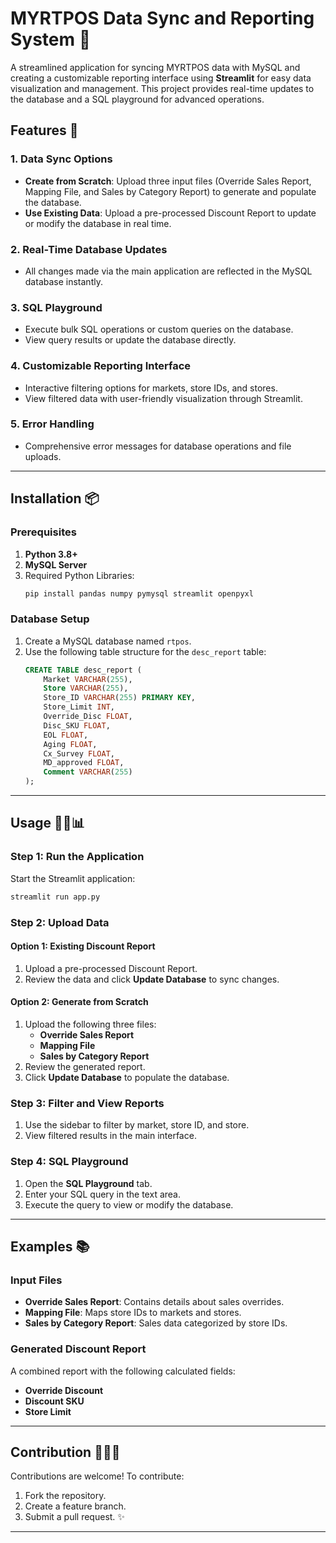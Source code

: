 # MYRTPOS Data Sync and Reporting System 🌟

A streamlined application for syncing MYRTPOS data with MySQL and creating a customizable reporting interface using **Streamlit** for easy data visualization and management. This project provides real-time updates to the database and a SQL playground for advanced operations. 

## Features 🔧

### 1. **Data Sync Options** 

- **Create from Scratch**: Upload three input files (Override Sales Report, Mapping File, and Sales by Category Report) to generate and populate the database.
- **Use Existing Data**: Upload a pre-processed Discount Report to update or modify the database in real time.

### 2. **Real-Time Database Updates** 

- All changes made via the main application are reflected in the MySQL database instantly.

### 3. **SQL Playground** 

- Execute bulk SQL operations or custom queries on the database.
- View query results or update the database directly.

### 4. **Customizable Reporting Interface** 

- Interactive filtering options for markets, store IDs, and stores.
- View filtered data with user-friendly visualization through Streamlit.

### 5. **Error Handling** 

- Comprehensive error messages for database operations and file uploads.

---

## Installation 📦

### Prerequisites 

1. **Python 3.8+**
2. **MySQL Server**
3. Required Python Libraries:
   ```bash
   pip install pandas numpy pymysql streamlit openpyxl
   ```

### Database Setup 

1. Create a MySQL database named `rtpos`.
2. Use the following table structure for the `desc_report` table:
   ```sql
   CREATE TABLE desc_report (
       Market VARCHAR(255),
       Store VARCHAR(255),
       Store_ID VARCHAR(255) PRIMARY KEY,
       Store_Limit INT,
       Override_Disc FLOAT,
       Disc_SKU FLOAT,
       EOL FLOAT,
       Aging FLOAT,
       Cx_Survey FLOAT,
       MD_approved FLOAT,
       Comment VARCHAR(255)
   );
   ```

---

## Usage 👨‍💻📊

### Step 1: Run the Application 

Start the Streamlit application:

```bash
streamlit run app.py
```

### Step 2: Upload Data 

#### Option 1: Existing Discount Report 

1. Upload a pre-processed Discount Report.
2. Review the data and click **Update Database** to sync changes.

#### Option 2: Generate from Scratch 

1. Upload the following three files:
   - **Override Sales Report**
   - **Mapping File**
   - **Sales by Category Report**
2. Review the generated report.
3. Click **Update Database** to populate the database.

### Step 3: Filter and View Reports 

1. Use the sidebar to filter by market, store ID, and store.
2. View filtered results in the main interface.

### Step 4: SQL Playground 

1. Open the **SQL Playground** tab.
2. Enter your SQL query in the text area.
3. Execute the query to view or modify the database.

---

## Examples 📚

### Input Files 

- **Override Sales Report**: Contains details about sales overrides.
- **Mapping File**: Maps store IDs to markets and stores.
- **Sales by Category Report**: Sales data categorized by store IDs.

### Generated Discount Report 

A combined report with the following calculated fields:

- **Override Discount**
- **Discount SKU**
- **Store Limit**

---

## Contribution 🤝👨‍💻

Contributions are welcome! To contribute:

1. Fork the repository.
2. Create a feature branch.
3. Submit a pull request. ✨

---

